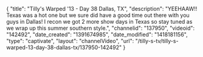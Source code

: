 {
    "title": "Tilly's Warped '13 - Day 38 Dallas, TX",
    "description": "YEEHAAW!! Texas was a hot one but we sure did have a good time out there with you guys in Dallas! I recon we got 2 more show days in Texas so stay tuned as we wrap up this summer southern style.",
    "channelid": "137950",
    "videoid": "142492",
    "date_created": "1391674985",
    "date_modified": "1418181156",
    "type": "captivate",
    "layout": "channelVideo",
    "url": "\/tilly-s-tv\/tilly-s-warped-13-day-38-dallas-tx\/137950-142492"
}